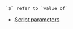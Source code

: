 <!-- TITLE: Bash -->


```text
`$` refer to `value of`
```


* [Script parameters](/bash/scriptparameters)